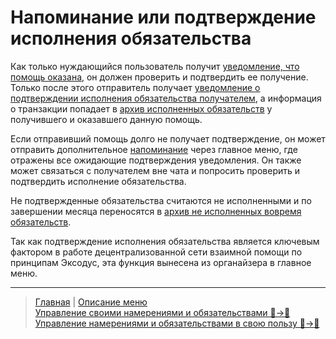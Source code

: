 # Напоминание или подтверждение исполнения обязательства

Как только нуждающийся пользователь получит [уведомление, что помощь оказана](../notifications/money_transferred.md), он должен проверить и подтвердить ее получение. Только после этого отправитель получает [уведомление о подтверждении исполнения обязательства получателем](../notifications/money_received.md), а информация о транзакции попадает в [архив исполненных обязательств](../actions/archive_my.md) у получившего и оказавшего данную помощь. 

Если отправивший помощь долго не получает подтверждение, он может отправить дополнительное [напоминание](../notifications/reminder_to_confirm.md) через главное меню, где отражены все ожидающие подтверждения уведомления. Он также может связаться с получателем вне чата и попросить проверить и подтвердить исполнение обязательства.

Не подтвержденные обязательства считаются не исполненными и по завершении месяца переносятся в [архив не исполненных вовремя обязательств](../actions/archive.md).

Так как подтверждение исполнения обязательства является ключевым фактором в работе децентрализованной сети взаимной помощи по принципам Эксодус, эта функция вынесена из органайзера в главное меню.

---
> [Главная](../index.md) |  [Описание меню](../faq/menu.md)  
> [Управление своими намерениями и обязательствами 👤->👥](../actions/show_int_obl.md)  
> [Управление намерениями и обязательствами в свою пользу 👥->👤](../actions/show_int_obl_for_me.md)
